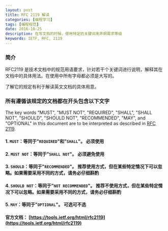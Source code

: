 ```yaml
---
layout: post
title: RFC 2119 解读
categories: [编程学习]
tags: [编程规范]
date: 2016-10-25
description: 在写文档的时候，使用特定的关键词来声明需求等级
keywords: IETF, RFC, 2119
---
```


### 简介

 RFC2119 是技术文档中的规范用语要求，针对若干个关键词进行说明，解释其在文档中的具体用法。在使用中所有字母都必须是大写的。

 了解它的规定有利于解读英文文档的具体用意。

### 所有遵循该规定的文档都在开头包含以下文字

 The key words "MUST", "MUST NOT", "REQUIRED", "SHALL", "SHALL
    NOT", "SHOULD", "SHOULD NOT", "RECOMMENDED",  "MAY", and
    "OPTIONAL" in this document are to be interpreted as described in
    [RFC 2119](https://tools.ietf.org/html/rfc2119).

#### 1. `MUST`：等同于"`REQUIRED`"和"`SHALL`"。 必须使用

#### 2. `MUST NOT`：等同于"`SHALL NOT`"。  必须避免使用

#### 3. `SHOULD`：等同于"`RECOMMENDED`"。  推荐使用方式，但在某些特定情况下可以忽略。如果需要采用不同的方式，请务必仔细斟酌

#### 4. `SHOULD NOT`：等同于"`NOT RECOMMENDED`"。 推荐不使用方式，但在某些特定情况下可以忽略。如果需要采用不同的方式，请务必仔细斟酌

#### 5. `MAY`：等同于"`OPTIONAL`"。 可选可不选

#### 官方文档： [https://tools.ietf.org/html/rfc2119](https://tools.ietf.org/html/rfc2119)
